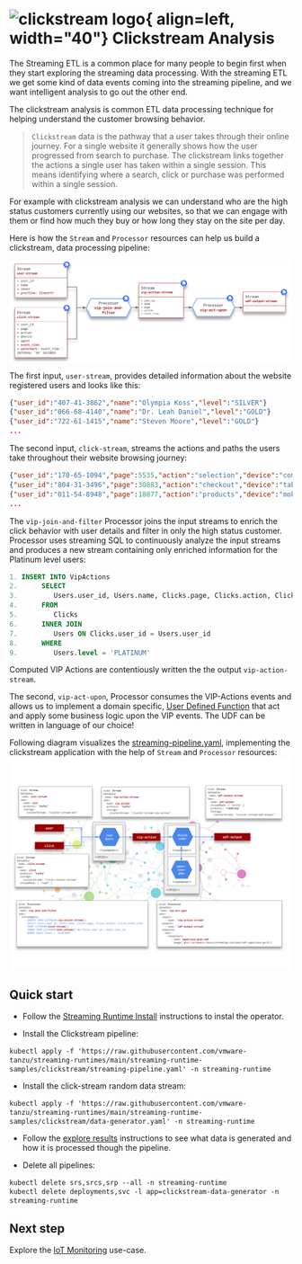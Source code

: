 # ![clickstream logo](./clickstream-logo.png){ align=left, width="40"} Clickstream Analysis

The Streaming ETL is a common place for many people to begin first when they start exploring the streaming data processing. 
With the streaming ETL we get some kind of data events coming into the streaming pipeline, and we want intelligent analysis to go out the other end.

The clickstream analysis is common ETL data processing technique for helping understand the customer browsing behavior.

> `Clickstream` data is the pathway that a user takes through their online journey. 
> For a single website it generally shows how the user progressed from search to purchase. 
> The clickstream links together the actions a single user has taken within a single session. 
> This means identifying where a search, click or purchase was performed within a single session.

For example with clickstream analysis we can understand who are the high status customers currently using our websites,
so that we can engage with them or find how much they buy or how long they stay on the site per day.

Here is how the `Stream` and `Processor` resources can help us build a clickstream, data processing pipeline:

![clickstream logo](./clickstream-sr-pipeline.svg)

The first input, `user-stream`, provides detailed information about the website registered users and looks like this:

```json
{"user_id":"407-41-3862","name":"Olympia Koss","level":"SILVER"}
{"user_id":"066-68-4140","name":"Dr. Leah Daniel","level":"GOLD"}
{"user_id":"722-61-1415","name":"Steven Moore","level":"GOLD"}
...
```

The second input, `click-stream`, streams the actions and paths the users take throughout their website browsing journey: 

```json
{"user_id":"170-65-1094","page":5535,"action":"selection","device":"computer","agent":"Mozilla/5.0 (Windows NT 10.0; WOW64) AppleWebKit/537.36 (KHTML, like Gecko) Chrome/56.0.2924.87 Safari/537.36 OPR/43.0.2442.991"}
{"user_id":"804-31-3496","page":30883,"action":"checkout","device":"tablet","agent":"Mozilla/4.0 (compatible; MSIE 7.0; Windows NT 6.0)"}
{"user_id":"011-54-8948","page":18877,"action":"products","device":"mobile","agent":"Mozilla/5.0 (iPhone; CPU iPhone OS 11_4_1 like Mac OS X) AppleWebKit/605.1.15 (KHTML, like Gecko) Version/11.0 Mobile/15E148 Safari/604.1"}
...
```

The `vip-join-and-filter` Processor joins the input streams to enrich the click behavior with user details and filter in only the high status customer. 
Processor uses streaming SQL to continuously analyze the input streams and produces a new stream containing only enriched information for the Platinum level users:

```sql
1. INSERT INTO VipActions
2.      SELECT 
3.         Users.user_id, Users.name, Clicks.page, Clicks.action, Clicks.event_time 
4.      FROM 
5.         Clicks
6.      INNER JOIN 
7.         Users ON Clicks.user_id = Users.user_id  
8.      WHERE 
9.         Users.level = 'PLATINUM'
```

Computed VIP Actions are contentiously written the the output `vip-action-stream`.

The second, `vip-act-upon`, Processor consumes the VIP-Actions events and allows us to implement a domain specific, [User Defined Function](../../architecture/processors/srp/udf-overview.md) that act and apply some business logic upon the VIP events. 
The UDF can be written in language of our choice!

Following diagram visualizes the [streaming-pipeline.yaml](https://raw.githubusercontent.com/vmware-tanzu/streaming-runtimes/main/streaming-runtime-samples/clickstream/streaming-pipeline.yaml), implementing the clickstream application with the help of `Stream` and `Processor` resources:
![Click Streams Flow](clickstream-arch.svg)

## Quick start

- Follow the [Streaming Runtime Install](../../install.md) instructions to instal the operator.

- Install the Clickstream pipeline:
```shell
kubectl apply -f 'https://raw.githubusercontent.com/vmware-tanzu/streaming-runtimes/main/streaming-runtime-samples/clickstream/streaming-pipeline.yaml' -n streaming-runtime
```

- Install the click-stream random data stream:
```shell
kubectl apply -f 'https://raw.githubusercontent.com/vmware-tanzu/streaming-runtimes/main/streaming-runtime-samples/clickstream/data-generator.yaml' -n streaming-runtime
```

- Follow the [explore results](../../instructions/#explore-the-results) instructions to see what data is generated and how it is processed though the pipeline. 

- Delete all pipelines:
```shell
kubectl delete srs,srcs,srp --all -n streaming-runtime 
kubectl delete deployments,svc -l app=clickstream-data-generator -n streaming-runtime 
```

## Next step

Explore the [IoT Monitoring](../iot-monitoring/iot-monitoring.md) use-case.
